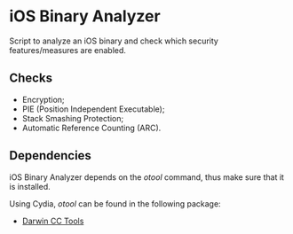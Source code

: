 # iOS Binary Analyzer

Script to analyze an iOS binary and check which security features/measures are enabled.

Checks
------

* Encryption;
* PIE (Position Independent Executable);
* Stack Smashing Protection;
* Automatic Reference Counting (ARC).

Dependencies
------------

iOS Binary Analyzer depends on the _otool_ command, thus make sure that it is installed.

Using Cydia, _otool_ can be found in the following package:

* [Darwin CC Tools](http://apt.thebigboss.org/onepackage.php?bundleid=org.coolstar.cctools)
